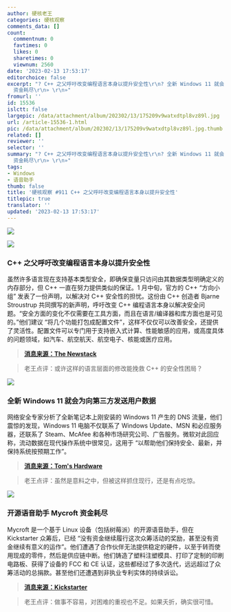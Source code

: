 ```yaml
---
author: 硬核老王
categories: 硬核观察
comments_data: []
count:
  commentnum: 0
  favtimes: 0
  likes: 0
  sharetimes: 0
  viewnum: 2560
date: '2023-02-13 17:53:17'
editorchoice: false
excerpt: "? C++ 之父呼吁改变编程语言本身以提升安全性\r\n? 全新 Windows 11 就会为向第三方发送用户数据\r\n? 开源语音助手 Mycroft
  资金耗尽\r\n» \r\n»"
fromurl: ''
id: 15536
islctt: false
largepic: /data/attachment/album/202302/13/175209v9watxdtpl8vz89l.jpg
url: /article-15536-1.html
pic: /data/attachment/album/202302/13/175209v9watxdtpl8vz89l.jpg.thumb.jpg
related: []
reviewer: ''
selector: ''
summary: "? C++ 之父呼吁改变编程语言本身以提升安全性\r\n? 全新 Windows 11 就会为向第三方发送用户数据\r\n? 开源语音助手 Mycroft
  资金耗尽\r\n» \r\n»"
tags:
- Windows
- 语音助手
thumb: false
title: '硬核观察 #911 C++ 之父呼吁改变编程语言本身以提升安全性'
titlepic: true
translator: ''
updated: '2023-02-13 17:53:17'
---
```


![](/data/attachment/album/202302/13/175209v9watxdtpl8vz89l.jpg)


![](/data/attachment/album/202302/13/175227tbggggthgfoh1i10.jpg)


### C++ 之父呼吁改变编程语言本身以提升安全性


虽然许多语言现在支持基本类型安全，即确保变量只访问由其数据类型明确定义的内存部分，但 C++ 一直在努力提供类似的保证。1 月中旬，官方的 C++ “方向小组” 发表了一份声明，以解决对 C++ 安全性的担忧。这份由 C++ 创造者 Bjarne Stroustrup 共同撰写的新声明，呼吁改变 C++ 编程语言本身以解决安全问题。“安全方面的变化不仅需要在工具方面，而且在语言/编译器和库方面也是可见的。”他们建议 “将几个功能打包成配置文件”，这样不仅仅可以改善安全，还提供了灵活性。配置文件可以专门用于支持嵌入式计算、性能敏感的应用，或高度具体的问题领域，如汽车、航空航天、航空电子、核能或医疗应用。



> 
> **[消息来源：The Newstack](https://thenewstack.io/can-c-be-saved-bjarne-stroustrup-on-ensuring-memory-safety/)**
> 
> 
> 



> 
> 老王点评：或许这样的语言层面的修改能挽救 C++ 的安全性困局？
> 
> 
> 


![](/data/attachment/album/202302/13/175241ydm7cjmmm0gaaqg6.jpg)


### 全新 Windows 11 就会为向第三方发送用户数据


网络安全专家分析了全新笔记本上刚安装的 Windows 11 产生的 DNS 流量，他们震惊的发现，Windows 11 电脑不仅联系了 Windows Update、MSN 和必应服务器，还联系了 Steam、McAfee 和各种市场研究公司、广告服务。微软对此回应称，流动数据在现代操作系统中很常见，这用于 “以帮助他们保持安全、最新，并保持系统按预期工作”。



> 
> **[消息来源：Tom's Hardware](https://www.tomshardware.com/news/windows-11-sends-user-data-to-third-party-services)**
> 
> 
> 



> 
> 老王点评：虽然是意料之中，但被这样抓住现行，还是有点吃惊。
> 
> 
> 


![](/data/attachment/album/202302/13/175256leihqmjh0wz872vh.jpg)


### 开源语音助手 Mycroft 资金耗尽


Mycroft 是一个基于 Linux 设备（包括树莓派）的开源语音助手，但在 Kickstarter 众筹后，已经 “没有资金继续履行这次众筹活动的奖励，甚至没有资金继续有意义的运作”。他们遭遇了合作伙伴无法提供稳定的硬件，以至于转而使用现成的零件，然后是供应链中断。他们铸造了塑料注塑模具、打印了定制的印刷电路板、获得了设备的 FCC 和 CE 认证，这些都经过了多次迭代，远远超过了众筹活动的总捐款。甚至他们还遭遇到非执业专利实体的持续诉讼。



> 
> **[消息来源：Kickstarter](https://www.kickstarter.com/projects/aiforeveryone/mycroft-mark-ii-the-open-voice-assistant/posts/3729060)**
> 
> 
> 



> 
> 老王点评：做事不容易，对困难的重视也不足。如果夭折，确实很可惜。
> 
> 
>